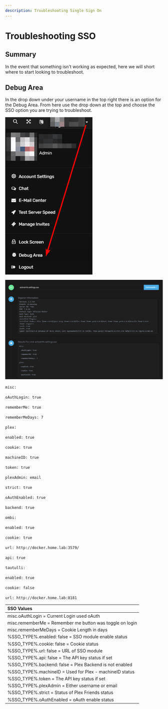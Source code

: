 ```yaml
---
description: Troubleshooting Single Sign On
---
```


# Troubleshooting SSO

## Summary

In the event that something isn't working as expected, here we will short where to start looking to troubleshoot.

## Debug Area

In the drop down under your username in the top right there is an option for the Debug Area. From here use the drop down at the top and choose the SSO option you are trying to troubleshoot.

![](../../.gitbook/assets/image%20%2846%29.png)

![](../../.gitbook/assets/image%20%2844%29.png)

```text
misc:

oAuthLogin: true

rememberMe: true

rememberMeDays: 7

plex:

enabled: true

cookie: true

machineID: true

token: true

plexAdmin: email

strict: true

oAuthEnabled: true

backend: true

ombi:

enabled: true

cookie: true

url: http://docker.home.lab:3579/

api: true

tautulli:

enabled: true

cookie: false

url: http://docker.home.lab:8181
```

| SSO Values |
| :--- |
| misc.oAuthLogin = Current Login used oAuth |
| misc.rememberMe = Remember me button was toggle on login |
| misc.rememberMeDays = Cookie Length in days |
| %SSO\_TYPE%.enabled: false = SSO module enable status |
| %SSO\_TYPE%.cookie: false = Cookie status |
| %SSO\_TYPE%.url: false = URL of SSO module |
| %SSO\_TYPE%.api: false = The API key status if set |
| %SSO\_TYPE%.backend: false = Plex Backend is not enabled |
| %SSO\_TYPE%.machineID = Used for Plex - machineID status |
| %SSO\_TYPE%.token = The API key status if set |
| %SSO\_TYPE%.plexAdmin = Either username or email |
| %SSO\_TYPE%.strict = Status of Plex Friends status |
| %SSO\_TYPE%.oAuthEnabled = oAuth enable status |

